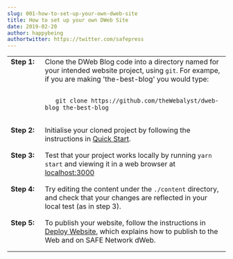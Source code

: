 ```yaml
---
slug: 001-how-to-set-up-your-own-dweb-site
title: How to set up your own DWeb Site
date: 2019-02-20
author: happybeing
authortwitter: https://twitter.com/safepress
---
```

<table border=0 >
<tr style='vertical-align: top'>
<td style='font-weight: bold; padding-right: 1em'>Step&nbsp;1:</td>
<td style='padding-bottom: 1em'>Clone the DWeb Blog code into a directory named for your intended website project, using <code>git</code>. For exampe, if you are making 'the-best-blog' you would type:
</p>
<code>
&nbsp;&nbsp;&nbsp;git clone https://github.com/theWebalyst/dweb-blog the-best-blog
</code>
</p>
</td></tr>

<tr style='vertical-align: top'>
<td style='font-weight: bold'>Step&nbsp;2:</td>
<td style='padding-bottom: 1em'>Initialise your cloned project by following the instructions in <a href='https://github.com/theWebalyst/dweb-blog#quick-start'>Quick Start</a>.<br/></td></tr>

<tr style='vertical-align: top'>
<td style='font-weight: bold'>Step&nbsp;3:</td>
<td style='padding-bottom: 1em'> Test that your project works locally by running <code>yarn start</code> and viewing it in a web browser at <a href='http://localhost:3000'>localhost:3000</a></td></tr>

<tr style='vertical-align: top'>
<td style='font-weight: bold'>Step&nbsp;4:</td>
<td style='padding-bottom: 1em'>Try editing the content under the <code>./content</code> directory, and check that your changes are reflected in your local test (as in step 3).</td></tr>

<tr style='vertical-align: top'>
<td style='font-weight: bold'>Step&nbsp;5:</td>
<td style='padding-bottom: 1em'> To publish your website, follow the instructions in <a href='https://github.com/theWebalyst/dweb-blog#deploy-website'>Deploy Website</a>, which explains how to publish to the Web and on SAFE Network dWeb.<br/></td></tr>
</table>
